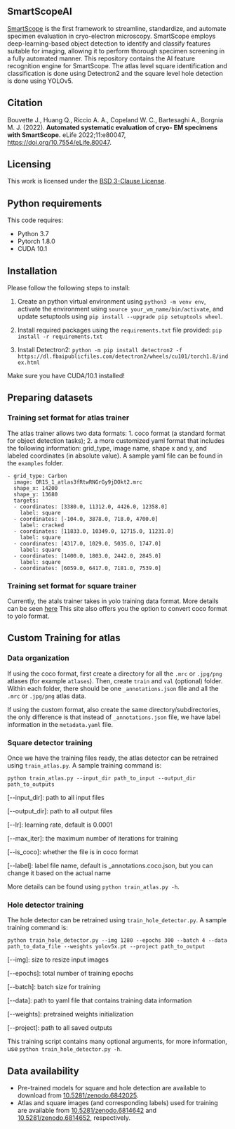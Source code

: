 ## SmartScopeAI
[SmartScope](https://github.com/NIEHS/SmartScope/) is the first framework to streamline, standardize, and automate specimen evaluation in cryo-electron microscopy. SmartScope employs deep-learning-based object detection to identify and classify features suitable for imaging, allowing it to perform thorough specimen screening in a fully automated manner. This repository contains the AI feature recognition engine for SmartScope. The atlas level square identification and classification is done using Detectron2 and the square level hole detection is done using YOLOv5. 

## Citation
Bouvette J., Huang Q., Riccio A. A., Copeland W. C., Bartesaghi A., Borgnia M. J. (2022). **Automated systematic evaluation of cryo- EM specimens with SmartScope.** eLife 2022;11:e80047, https://doi.org/10.7554/eLife.80047.

 ## Licensing
This work is licensed under the [BSD 3-Clause License](LICENSE).

## Python requirements
This code requires:
- Python 3.7
- Pytorch 1.8.0
- CUDA 10.1

## Installation
Please follow the following steps to install:

1. Create an python virtual environment using ```python3 -m venv env```, activate the environment using ```source your_vm_name/bin/activate```, and update setuptools using ```pip install --upgrade pip setuptools wheel```. 

2. Install required packages using the ```requirements.txt``` file provided:  ```pip install -r requirements.txt```

3. Install Detectron2: ```python -m pip install detectron2 -f https://dl.fbaipublicfiles.com/detectron2/wheels/cu101/torch1.8/index.html```

Make sure you have CUDA/10.1 installed!

## Preparing datasets

### Training set format for atlas trainer
The atlas trainer allows two data formats: 1. coco format (a standard format for object detection tasks); 2. a more customized yaml format that includes the following information: grid_type, image name, shape x and y, and labeled coordinates (in absolute value). A sample yaml file can be found in the `examples` folder. 

```
- grid_type: Carbon
  image: OR15_1_atlas3fRtwRNGrGy9jDOkt2.mrc
  shape_x: 14200
  shape_y: 13680
  targets:
  - coordinates: [3380.0, 11312.0, 4426.0, 12358.0]
    label: square
  - coordinates: [-104.0, 3878.0, 718.0, 4700.0]
    label: cracked
  - coordinates: [11833.0, 10349.0, 12715.0, 11231.0]
    label: square
  - coordinates: [4317.0, 1029.0, 5035.0, 1747.0]
    label: square
  - coordinates: [1400.0, 1803.0, 2442.0, 2845.0]
    label: square
  - coordinates: [6059.0, 6417.0, 7181.0, 7539.0]
  ```
  
  ### Training set format for square trainer
  Currently, the atals trainer takes in yolo training data format.  More details can be seen [here](https://roboflow.com/formats/yolo-darknet-txt#:~:text=YOLO%20Darknet%20TXT%20Annotation%20Format&text=This%20format%20contains%20one%20text,IDs%20to%20human%20readable%20strings.) This site also offers you the option to convert coco format to yolo format.
  
  ## Custom Training for atlas 
  ### Data organization
  If using the coco format, first create a directory for all the `.mrc` or `.jpg/png` atlases (for example `atlases`). Then, create `train` and `val` (optional) folder. Within each folder, there should be one `_annotations.json` file and all the `.mrc` or `.jpg/png` atlas data. 
  
  If using the custom format, also create the same directory/subdirectories, the only difference is that instead of `_annotations.json` file, we have label information in the `metadata.yaml` file. 
  
  ### Square detector training
  Once we have the training files ready, the atlas detector can be retrained using `train_atlas.py`. A  sample training command is:
  ```
  python train_atlas.py --input_dir path_to_input --output_dir path_to_outputs
  ```
[--input_dir]: path to all input files

[--output_dir]: path to all output files

[--lr]: learning rate, default is 0.0001

[--max_iter]: the maximum number of iterations for training

[--is_coco]: whether the file is in coco format

[--label]: label file name, default is _annotations.coco.json, but you can change it based on the actual name

More details can be found using ```python train_atlas.py -h```.

### Hole detector training
The hole detector can be retrained using `train_hole_detector.py`. A sample training command is:

  ```
 python train_hole_detector.py --img 1280 --epochs 300 --batch 4 --data path_to_data_file --weights yolov5x.pt --project path_to_output
 ```
 [--img]: size to resize input images
 
 [--epochs]: total number of training epochs 
 
 [--batch]: batch size for training
 
 [--data]: path to yaml file that contains training data information
 
 [--weights]: pretrained weights initialization
 
 [--project]: path to all saved outputs
 
 This training script contains many optional arguments, for more information, use ```python train_hole_detector.py -h```.

 ## Data availability
- Pre-trained models for square and hole detection are available to download from [10.5281/zenodo.6842025](https://zenodo.org/record/6842025). 
- Atlas and square images (and corresponding labels) used for training are available from [10.5281/zenodo.6814642](https://zenodo.org/record/6814642) and [10.5281/zenodo.6814652](https://zenodo.org/record/6814652), respectively.
